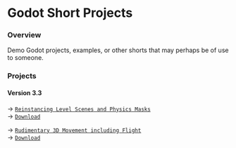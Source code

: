 # Godot Short Projects
### Overview
Demo Godot projects, examples, or other shorts that may perhaps be of use to someone.  

### Projects
#### Version 3.3
→ [`Reinstancing Level Scenes and Physics Masks`](https://github.com/Yuminous/Godot-Shorts/tree/main/3.3%20%E2%86%92%20Reinstancing%20Levels%20and%20Physics%20Masks)  
→ [`Download`](https://github.com/Yuminous/Godot-Shorts/raw/main/ZIP/3.3-ReinstancingLevelScenes-PhysicsMasks.zip)

→ [`Rudimentary 3D Movement including Flight`](https://github.com/Yuminous/Godot-Shorts/tree/main/3.3%20%E2%86%92%20Rudimentary%203D%20Movement%20incl.%20Flight)  
→ [`Download`](https://github.com/Yuminous/Godot-Shorts/raw/main/ZIP/3.3-Rudimentary3DMovementFlight.zip)
